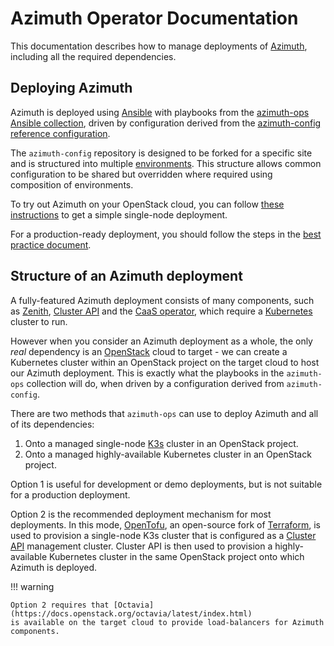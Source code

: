 # Azimuth Operator Documentation

This documentation describes how to manage deployments of
[Azimuth](https://github.com/stackhpc/azimuth), including all the required dependencies.

## Deploying Azimuth

Azimuth is deployed using [Ansible](https://www.ansible.com/) with playbooks from the
[azimuth-ops Ansible collection](https://github.com/stackhpc/ansible-collection-azimuth-ops),
driven by configuration derived from the
[azimuth-config reference configuration](https://github.com/stackhpc/azimuth-config).

The `azimuth-config` repository is designed to be forked for a specific site and is structured
into multiple [environments](#environments). This structure allows common configuration to be
shared but overridden where required using composition of environments.

To try out Azimuth on your OpenStack cloud, you can follow [these instructions](./try.md)
to get a simple single-node deployment.

For a production-ready deployment, you should follow the steps in the
[best practice document](./best-practice.md).

## Structure of an Azimuth deployment

A fully-featured Azimuth deployment consists of many components, such as
[Zenith](https://github.com/stackhpc/zenith), [Cluster API](https://cluster-api.sigs.k8s.io/)
and the [CaaS operator](https://github.com/stackhpc/azimuth-caas-operator), which
require a [Kubernetes](https://kubernetes.io/) cluster to run.

However when you consider an Azimuth deployment as a whole, the only _real_ dependency is
an [OpenStack](https://www.openstack.org/) cloud to target - we can create a Kubernetes
cluster within an OpenStack project on the target cloud to host our Azimuth deployment.
This is exactly what the playbooks in the `azimuth-ops` collection will do, when driven by
a configuration derived from `azimuth-config`.

There are two methods that `azimuth-ops` can use to deploy Azimuth and all of its
dependencies:

  1. Onto a managed single-node [K3s](https://k3s.io/) cluster in an OpenStack project.
  2. Onto a managed highly-available Kubernetes cluster in an OpenStack project.

Option 1 is useful for development or demo deployments, but is not suitable for a production
deployment.

Option 2 is the recommended deployment mechanism for most deployments. In this mode,
[OpenTofu](https://opentofu.org/), an open-source fork of [Terraform](https://www.terraform.io/),
is used to provision a single-node K3s cluster that is configured as a
[Cluster API](https://cluster-api.sigs.k8s.io/) management cluster. Cluster API is then
used to provision a highly-available Kubernetes cluster in the same OpenStack project
onto which Azimuth is deployed.

!!! warning

    Option 2 requires that [Octavia](https://docs.openstack.org/octavia/latest/index.html)
    is available on the target cloud to provide load-balancers for Azimuth components.
